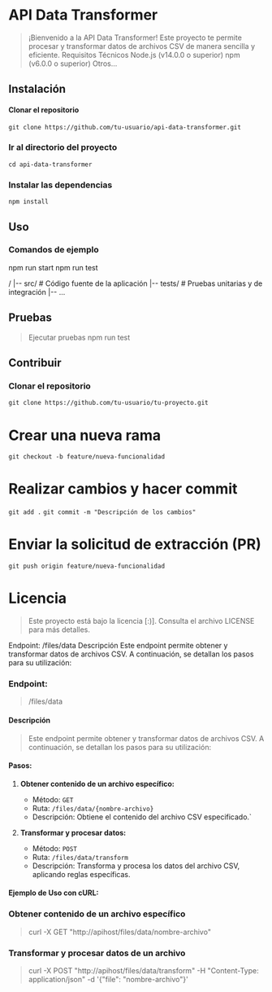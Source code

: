 # API Data Transformer
>¡Bienvenido a la API Data Transformer! Este proyecto te permite procesar y transformar datos de archivos CSV de manera sencilla y eficiente.
>Requisitos Técnicos
>Node.js (v14.0.0 o superior)
>npm (v6.0.0 o superior)
>Otros...

## Instalación
#### Clonar el repositorio
`git clone https://github.com/tu-usuario/api-data-transformer.git`

### Ir al directorio del proyecto
`cd api-data-transformer`

### Instalar las dependencias
`npm install`

## Uso
### Comandos de ejemplo
npm run start
npm run test

/
|-- src/             # Código fuente de la aplicación
|-- tests/           # Pruebas unitarias y de integración
|-- ...

## Pruebas
>Ejecutar pruebas
>npm run test

## Contribuir
### Clonar el repositorio
`git clone https://github.com/tu-usuario/tu-proyecto.git`

# Crear una nueva rama
`git checkout -b feature/nueva-funcionalidad`

# Realizar cambios y hacer commit
`git add .`
`git commit -m "Descripción de los cambios"`

# Enviar la solicitud de extracción (PR)
`git push origin feature/nueva-funcionalidad`

# Licencia
> Este proyecto está bajo la licencia [:)]. Consulta el archivo LICENSE para más detalles.

Endpoint: /files/data
Descripción
Este endpoint permite obtener y transformar datos de archivos CSV. A continuación, se detallan los pasos para su utilización:

### Endpoint:
> /files/data

#### Descripción
>Este endpoint permite obtener y transformar datos de archivos CSV. A continuación, se detallan los pasos para su utilización:

#### Pasos:
1. **Obtener contenido de un archivo específico:**
   - Método: `GET`
   - Ruta: `/files/data/{nombre-archivo}`
   - Descripción: Obtiene el contenido del archivo CSV especificado.`

2. **Transformar y procesar datos:**
   - Método: `POST`
   - Ruta: `/files/data/transform`
   - Descripción: Transforma y procesa los datos del archivo CSV, aplicando reglas específicas.

#### Ejemplo de Uso con cURL:

### Obtener contenido de un archivo específico
> curl -X GET "http://apihost/files/data/nombre-archivo"

### Transformar y procesar datos de un archivo
> curl -X POST "http://apihost/files/data/transform" -H "Content-Type: application/json" -d '{"file": "nombre-archivo"}'
